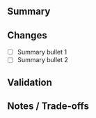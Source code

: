 ## Summary
<!-- What changed and why? Link the task (#2, #4, or #5). -->

## Changes
- [ ] Summary bullet 1
- [ ] Summary bullet 2

## Validation
<!-- Commands/captures proving it works (e.g., terraform validate, helm lint, pytest). -->

## Notes / Trade-offs
<!-- Constraints, alternatives considered, future work. -->

